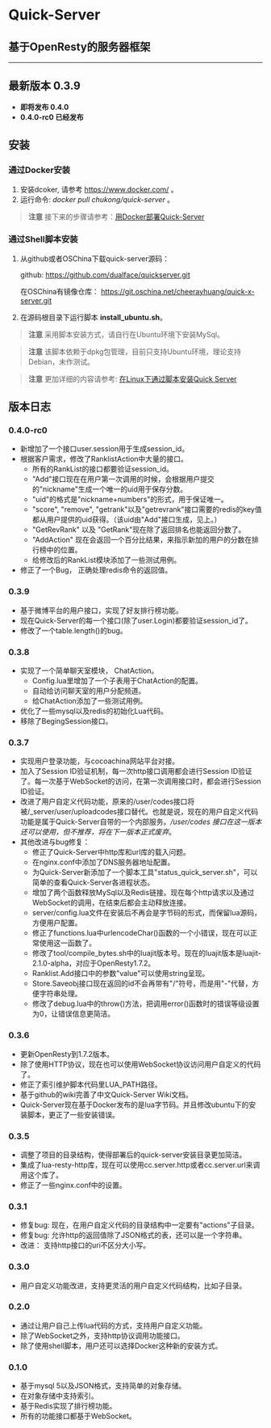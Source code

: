 # Quick-Server
## 基于OpenResty的服务器框架

---

## 最新版本 0.3.9
- **即将发布 0.4.0**
- **0.4.0-rc0 已经发布**

## 安装

### 通过Docker安装

1. 安装dcoker, 请参考 https://www.docker.com/ 。
2. 运行命令: *docker pull chukong/quick-server* 。

> **注意** 接下来的步骤请参考：[用Docker部署Quick-Server](https://github.com/dualface/quickserver/wiki/%E7%94%A8docker%E9%83%A8%E7%BD%B2quick-server)

### 通过Shell脚本安装

1. 从github或者OSChina下载quick-server源码：

   github:
   https://github.com/dualface/quickserver.git

   在OSChina有镜像仓库：
   https://git.oschina.net/cheerayhuang/quick-x-server.git

2. 在源码根目录下运行脚本 **install_ubuntu.sh**。

> **注意** 采用脚本安装方式，请自行在Ubuntu环境下安装MySql。

> **注意** 该脚本依赖于dpkg包管理，目前只支持Ubuntu环境，理论支持Debian，未作测试。

> **注意** 更加详细的内容请参考: [在Linux下通过脚本安装Quick Server
](https://github.com/dualface/quickserver/wiki/%E5%9C%A8Linux%E4%B8%8B%E9%80%9A%E8%BF%87%E8%84%9A%E6%9C%AC%E5%AE%89%E8%A3%85Quick-Server)

## 版本日志

### 0.4.0-rc0
- 新增加了一个接口user.session用于生成session_id。
- 根据客户需求，修改了RanklistAction中大量的接口。
    - 所有的RankList的接口都要验证session_id。
    - "Add"接口现在在用户第一次调用的时候，会根据用户提交的"nickname"生成一个唯一的uid用于保存分数。
    - "uid"的格式是"nickname+numbers"的形式，用于保证唯一。
    - "score", "remove", "getrank"以及"getrevrank"接口需要的redis的key值都从用户提供的uid获得。（该uid由"Add"接口生成，见上。）
    - "GetRevRank" 以及 "GetRank"现在除了返回排名也能返回分数了。
    - "AddAction" 现在会返回一个百分比结果，来指示新加的用户的分数在排行榜中的位置。
    - 给修改后的RankList模块添加了一些测试用例。
- 修正了一个Bug， 正确处理redis命令的返回值。

### 0.3.9 
- 基于微博平台的用户接口，实现了好友排行榜功能。
- 现在Quick-Server的每一个接口(除了user.Login)都要验证session_id了。
- 修改了一个table.length()的bug。

### 0.3.8 
- 实现了一个简单聊天室模块， ChatAction。
    - Config.lua里增加了一个子表用于ChatAction的配置。
    - 自动给访问聊天室的用户分配频道。
    - 给ChatAction添加了一些测试用例。
- 优化了一些mysql以及redis的初始化Lua代码。
- 移除了BegingSession接口。

### 0.3.7
- 实现用户登录功能，与cocoachina网站平台对接。
- 加入了Session ID验证机制，每一次http接口调用都会进行Session ID验证了。每一次基于WebSocket的访问，在第一次调用接口时，都会进行Session ID验证。
- 改进了用户自定义代码功能，原来的/user/codes接口将被/_server/user/uploadcodes接口替代。也就是说，现在的用户自定义代码功能是属于Quick-Server自带的一个内部服务。*/user/codes 接口在这一版本还可以使用，但不推荐，将在下一版本正式废弃*。
- 其他改进与bug修复：
   - 修正了Quick-Server中http库和url库的载入问题。
   - 在nginx.conf中添加了DNS服务器地址配置。
   - 为Quick-Server新添加了一个脚本工具"status\_quick\_server.sh"，可以简单的查看Quick-Server各进程状态。
   - 增加了两个函数释放MySql以及Redis链接。现在每个http请求以及通过WebSocket的调用，在结束后都会主动释放连接。
   - server/config.lua文件在安装后不再会是字节码的形式，而保留lua源码，方便用户配置。
   - 修正了functions.lua中urlencodeChar()函数的一个小错误，现在可以正常使用这一函数了。
   - 修改了tool/compile_bytes.sh中的luajit版本号。现在的luajit版本是luajit-2.1.0-alpha，对应于OpenResty1.7.2。
   - Ranklist.Add接口中的参数"value"可以使用string呈现。
   - Store.Saveobj接口现在返回的id不会再带有"/"符号，而是用"-"代替，方便字符串处理。
   - 修改了debug.lua中的throw()方法，把调用error()函数时的错误等级设置为0，让错误信息更简洁。

### 0.3.6

- 更新OpenResty到1.7.2版本。 
- 除了使用HTTP协议，现在也可以使用WebSocket协议访问用户自定义的代码了。
- 修正了索引维护脚本代码里LUA_PATH路径。
- 基于github的wiki完善了中文Quick-Server Wiki文档。
- Quick-Server现在基于Docker发布的是lua字节码。并且修改ubuntu下的安装脚本，更正了一些安装错误。

### 0.3.5

- 调整了项目的目录结构，使得部署后的quick-server安装目录更加简洁。
- 集成了lua-resty-http库，现在可以使用cc.server.http或者cc.server.url来调用这个库了。
- 修正了一些nginx.conf中的设置。

### 0.3.1
- 修复bug: 现在，在用户自定义代码的目录结构中一定要有"actions"子目录。 
- 修复bug: 允许http的返回值除了JSON格式的表，还可以是一个字符串。
- 改进： 支持http接口的uri不区分大小写。

### 0.3.0
- 用户自定义功能改进，支持更灵活的用户自定义代码结构，比如子目录。

### 0.2.0
- 通过让用户自己上传lua代码的方式，支持用户自定义功能。
- 除了WebSocket之外，支持http协议调用功能接口。
- 除了使用shell脚本，用户还可以选择Docker这种新的安装方式。

### 0.1.0
- 基于mysql 5以及JSON格式，支持简单的对象存储。
- 在对象存储中支持索引。
- 基于Redis实现了排行榜功能。
- 所有的功能接口都基于WebSocket。





